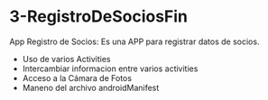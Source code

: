 # 3-RegistroDeSociosFin

App Registro de Socios: Es una APP para registrar datos de socios.

- Uso de varios Activities
- Intercambiar informacion entre varios activities
- Acceso a la Cámara de Fotos
- Maneno del archivo androidManifest
